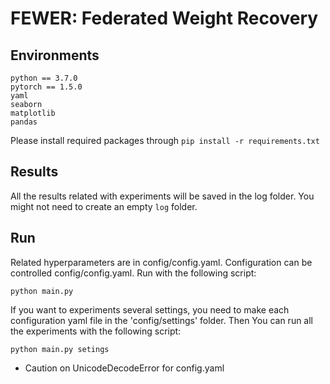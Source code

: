 # FEWER: Federated Weight Recovery

## Environments
```shell script
python == 3.7.0
pytorch == 1.5.0
yaml
seaborn
matplotlib
pandas
```
Please install required packages through ```pip install -r requirements.txt```

## Results
All the results related with experiments will be saved in the log folder.
You might not need to create an empty ```log``` folder.

## Run
Related hyperparameters are in config/config.yaml. Configuration can be controlled config/config.yaml.
Run with the following script:

```python main.py```

If you want to experiments several settings, you need to make each configuration yaml file in the 'config/settings' folder.
Then You can run all the experiments with the following script:

```python main.py setings```

* Caution on UnicodeDecodeError for config.yaml

